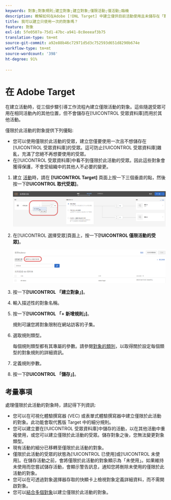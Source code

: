 ```yaml
---
keywords: 對象;對象規則;建立對象;建立對象;僅限活動;僅活動;臨機
description: 瞭解如何在Adobe [!DNL Target] 中建立僅供目前活動使用且未儲存在「對象程式庫」中的活動對象。
title: 我可以建立只使用一次的對象嗎？
feature: 對象
exl-id: 5fe0507a-75d1-47bc-a941-8c8eeeaf3b75
translation-type: tm+mt
source-git-commit: a92e88b46c72971d5d3c752593d651d8290b674e
workflow-type: tm+mt
source-wordcount: '398'
ht-degree: 91%

---
```


# 在 Adobe Target

在建立活動時，從三個步驟引導工作流程內建立僅限活動的對象。這些隨選受眾可用在相同活動內的其他位置，但不會儲存在[!UICONTROL 受眾資料庫]而用於其他活動。

僅限於此活動的對象提供下列優點:

* 您可以使用僅限於此活動的受眾，建立您僅要使用一次且不想儲存在[!UICONTROL 受眾資料庫]的受眾。這可防止[!UICONTROL 受眾資料庫]雜亂，充滿了您絕不再想要使用的受眾。
* 在[!UICONTROL 受眾資料庫]中看不到僅限於此活動的受眾。因此這些對象會獲得保護，不會受組織中的其他人不必要的變更。

1. 建立 [活動](/help/c-activities/activities.md#concept_D317A95A1AB54674BA7AB65C7985BA03)時，請在 **[!UICONTROL Target]** 頁面上按一下三個垂直的點，然後按一下&#x200B;**[!UICONTROL 取代受眾]**。

   ![步驟結果](assets/edit_audience.png)

1. 在[!UICONTROL 選擇受眾]頁面上，按一下&#x200B;**[!UICONTROL 僅限活動的受眾]**。

   ![](assets/activity-only-aud.png)

1. 按一下&#x200B;**[!UICONTROL 「建立對象」]**。
1. 輸入描述性的對象名稱。
1. 按一下&#x200B;**[!UICONTROL 「+ 新增規則」]**。

   規則可讓您將對象限制在網站訪客的子集。

1. 選取規則類型。

   每個規則類型都有其專屬的參數。請參閱[對象的類別](/help/c-target/c-audiences/c-target-rules/target-rules.md#concept_E3A77E42F1644503A829B5107B20880D)，以取得關於設定每個類型的對象規則的詳細資訊。

1. 定義規則參數。
1. 按一下&#x200B;**[!UICONTROL 「儲存」]**。

## 考量事項

處理僅限於此活動的對象時，請記得下列資訊:

* 您可以在可視化體驗撰寫器 (VEC) 或表單式體驗撰寫器中建立僅限於此活動的對象。此功能會取代舊版 Target 中的細分規則。
* 您可以建立要在[!UICONTROL 受眾資料庫]中儲存的活動，以在其他活動中重複使用，或您可以建立僅限於此活動的受眾。儲存對象之後，您無法變更對象類型。
* 現有活動的細分已移轉至僅限於此活動的對象。
* 僅限於此活動的受眾的狀態為[!UICONTROL 已使用]或[!UICONTROL 未使用]。在儲存活動之前，會將僅限於此活動的對象顯示為「未使用」。如果維持未使用而您嘗試儲存活動，會顯示警告訊息，通知您將刪除未使用的僅限於此活動的對象。
* 您可以在可透過對象選擇器存取的快顯卡上檢視對象定義詳細資料，而不需開啟對象。
* 您可以[結合多個對象](/help/c-target/combining-multiple-audiences.md#concept_A7386F1EA4394BD2AB72399C225981E5)以建立僅限於此活動的對象。
